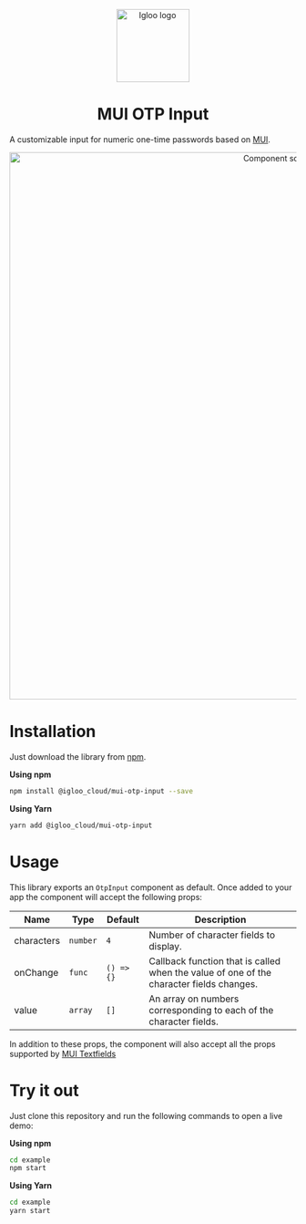 <p align="center">
  <img src="https://static.igloo.ooo/logo-192.png" alt="Igloo logo" width="128"/>
</p>

<h1 align="center">MUI OTP Input</h1>

A customizable input for numeric one-time passwords based on [MUI](https://mui.com/).

<p align="center">
  <img src="https://user-images.githubusercontent.com/23523551/144852579-c97643e5-bc97-48a6-9602-a59bedd75998.png" alt="Component screenshot" width="960"/>
</p>

# Installation

Just download the library from [npm](https://www.npmjs.com/package/@igloo_cloud/mui-otp-input).

**Using npm**

```bash
npm install @igloo_cloud/mui-otp-input --save
```

**Using Yarn**

```bash
yarn add @igloo_cloud/mui-otp-input
```

# Usage

This library exports an `OtpInput` component as default. Once added to your app the component will accept the following props:

| Name       | Type     | Default    | Description                                                                             |
| ---------- | -------- | ---------- | --------------------------------------------------------------------------------------- |
| characters | `number` | `4`        | Number of character fields to display.                                                  |
| onChange   | `func`   | `() => {}` | Callback function that is called when the value of one of the character fields changes. |
| value      | `array`  | `[]`       | An array on numbers corresponding to each of the character fields.                      |

In addition to these props, the component will also accept all the props supported by [MUI Textfields](https://mui.com/api/text-field/)

# Try it out

Just clone this repository and run the following commands to open a live demo:

**Using npm**

```bash
cd example
npm start
```

**Using Yarn**

```bash
cd example
yarn start
```
